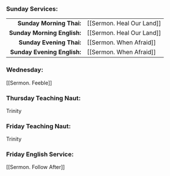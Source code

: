 ### Sunday Services:
| | |
| --:|:-- |
| **Sunday Morning Thai:**    | [[Sermon. Heal Our Land]]
| **Sunday Morning English:** | [[Sermon. Heal Our Land]]
| **Sunday Evening Thai:**    | [[Sermon. When Afraid]]
| **Sunday Evening English:** | [[Sermon. When Afraid]]
### Wednesday:
[[Sermon. Feeble]]
### Thursday Teaching Naut:
Trinity
### Friday Teaching Naut:
Trinity
### Friday English Service:
[[Sermon. Follow After]]
